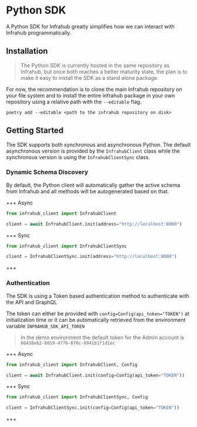 # Python SDK

A Python SDK for Infrahub greatly simplifies how we can interact with Infrahub programmatically.

## Installation

> The Python SDK is currently hosted in the same repository as Infrahub, but once both reaches a better maturity state, the plan is to make it easy to install the SDK as a stand alone package.

For now, the recommendation is to clone the main Infrahub repository on your file system and to install the entire infrahub package in your own repository using a relative path with the `--editable` flag.

```
poetry add --editable <path to the infrahub repository on disk>
```

## Getting Started

The SDK supports both synchronous and asynchronous Python. The default asynchronous version is provided by the `InfrahubClient` class while the synchronous version is using the `InfrahubClientSync` class.


### Dynamic Schema Discovery

By default, the Python client will automatically gather the active schema from Infrahub and all methods will be autogenerated based on that.

+++ Async
```python
from infrahub_client import InfrahubClient

client = await InfrahubClient.init(address="http://localhost:8000")
```
+++ Sync
```python
from infrahub_client import InfrahubClientSync

client = InfrahubClientSync.init(address="http://localhost:8000")
```
+++


### Authentication

The SDK is using a Token based authentication method to authenticate with the API and GraphQL

The token can either be provided with `config=Config(api_token="TOKEN")` at initialization time or it can be automatically retrieved
from the environment variable `INFRAHUB_SDK_API_TOKEN`

> In the demo environment the default token for the Admin account is `06438eb2-8019-4776-878c-0941b1f1d1ec`

+++ Async
```python
from infrahub_client import InfrahubClient, Config

client = await InfrahubClient.init(config=Config(api_token="TOKEN"))
```
+++ Sync
```python
from infrahub_client import InfrahubClientSync, Config

client = InfrahubClientSync.init(config=Config(api_token="TOKEN"))
```
+++

